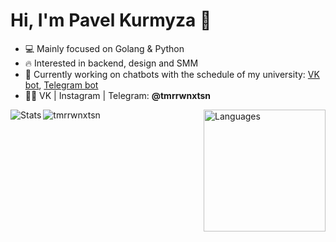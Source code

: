 <h1 align="left">Hi, I'm Pavel Kurmyza 👋</h1>

- 💻 Mainly focused on Golang & Python
- 🔥 Interested in backend, design and SMM
- 💬 Currently working on chatbots with the schedule of my university: [VK bot](http://vk.me/scheduleofulstu), [Telegram bot](https://t.me/scheduleofulstubot)
- 👨‍💻 VK | Instagram | Telegram: **@tmrrwnxtsn**

<img align="left" src="https://github-readme-streak-stats.herokuapp.com/?user=tmrrwnxtsn&theme=algolia" alt="Stats" />
<img height="195px" align="right" alt="Languages" src="https://github-readme-stats-eight-theta.vercel.app/api/top-langs/?username=tmrrwnxtsn&theme=algolia&layout=compact" /
<p>&nbsp;<img align="left" src="https://github-readme-stats.vercel.app/api?username=tmrrwnxtsn&show_icons=true&hide_title=true" alt="tmrrwnxtsn" /></p>
